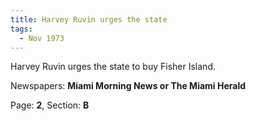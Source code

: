 ```yaml
---  
title: Harvey Ruvin urges the state  
tags:  
  - Nov 1973  
---  
```

  
Harvey Ruvin urges the state to buy Fisher Island.  
  
Newspapers: **Miami Morning News or The Miami Herald**  
  
Page: **2**, Section: **B** 
